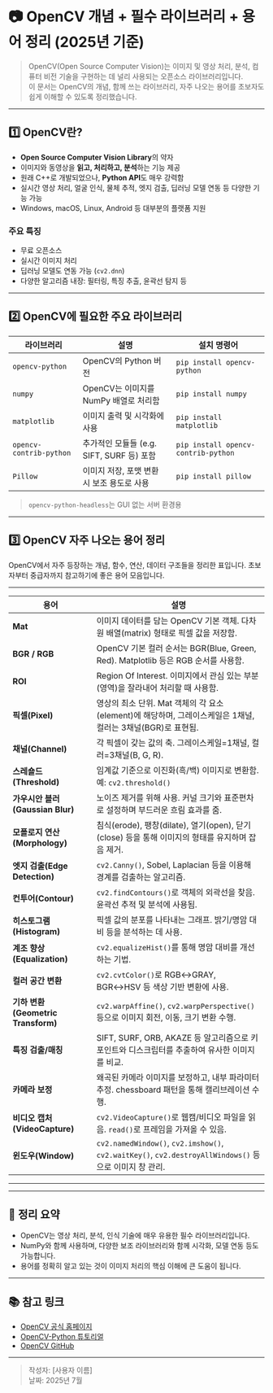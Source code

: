 
# 📷 OpenCV 개념 + 필수 라이브러리 + 용어 정리 (2025년 기준)

> OpenCV(Open Source Computer Vision)는 이미지 및 영상 처리, 분석, 컴퓨터 비전 기술을 구현하는 데 널리 사용되는 오픈소스 라이브러리입니다.  
> 이 문서는 OpenCV의 개념, 함께 쓰는 라이브러리, 자주 나오는 용어를 초보자도 쉽게 이해할 수 있도록 정리했습니다.

---

## 1️⃣ OpenCV란?

- **Open Source Computer Vision Library**의 약자
- 이미지와 동영상을 **읽고, 처리하고, 분석**하는 기능 제공
- 원래 C++로 개발되었으나, **Python API**도 매우 강력함
- 실시간 영상 처리, 얼굴 인식, 물체 추적, 엣지 검출, 딥러닝 모델 연동 등 다양한 기능 가능
- Windows, macOS, Linux, Android 등 대부분의 플랫폼 지원

### 주요 특징
- 무료 오픈소스
- 실시간 이미지 처리
- 딥러닝 모델도 연동 가능 (`cv2.dnn`)
- 다양한 알고리즘 내장: 필터링, 특징 추출, 윤곽선 탐지 등

---

## 2️⃣ OpenCV에 필요한 주요 라이브러리

| 라이브러리 | 설명 | 설치 명령어 |
|-----------|------|--------------|
| `opencv-python` | OpenCV의 Python 버전 | `pip install opencv-python` |
| `numpy` | OpenCV는 이미지를 NumPy 배열로 처리함 | `pip install numpy` |
| `matplotlib` | 이미지 출력 및 시각화에 사용 | `pip install matplotlib` |
| `opencv-contrib-python` | 추가적인 모듈들 (e.g. SIFT, SURF 등) 포함 | `pip install opencv-contrib-python` |
| `Pillow` | 이미지 저장, 포맷 변환 시 보조 용도로 사용 | `pip install pillow` |

> `opencv-python-headless`는 GUI 없는 서버 환경용

---

## 3️⃣ OpenCV 자주 나오는 용어 정리

OpenCV에서 자주 등장하는 개념, 함수, 연산, 데이터 구조들을 정리한 표입니다. 초보자부터 중급자까지 참고하기에 좋은 용어 모음입니다.

---

| 용어 | 설명 |
|------|------|
| **Mat** | 이미지 데이터를 담는 OpenCV 기본 객체. 다차원 배열(matrix) 형태로 픽셀 값을 저장함. |
| **BGR / RGB** | OpenCV 기본 컬러 순서는 BGR(Blue, Green, Red). Matplotlib 등은 RGB 순서를 사용함. |
| **ROI** | Region Of Interest. 이미지에서 관심 있는 부분(영역)을 잘라내어 처리할 때 사용함. |
| **픽셀(Pixel)** | 영상의 최소 단위. Mat 객체의 각 요소(element)에 해당하며, 그레이스케일은 1채널, 컬러는 3채널(BGR)로 표현됨. |
| **채널(Channel)** | 각 픽셀이 갖는 값의 축. 그레이스케일=1채널, 컬러=3채널(B, G, R). |
| **스레숄드(Threshold)** | 임계값 기준으로 이진화(흑/백) 이미지로 변환함. 예: `cv2.threshold()` |
| **가우시안 블러(Gaussian Blur)** | 노이즈 제거를 위해 사용. 커널 크기와 표준편차로 설정하며 부드러운 흐림 효과를 줌. |
| **모폴로지 연산(Morphology)** | 침식(erode), 팽창(dilate), 열기(open), 닫기(close) 등을 통해 이미지의 형태를 유지하며 잡음 제거. |
| **엣지 검출(Edge Detection)** | `cv2.Canny()`, Sobel, Laplacian 등을 이용해 경계를 검출하는 알고리즘. |
| **컨투어(Contour)** | `cv2.findContours()`로 객체의 외곽선을 찾음. 윤곽선 추적 및 분석에 사용됨. |
| **히스토그램(Histogram)** | 픽셀 값의 분포를 나타내는 그래프. 밝기/명암 대비 등을 분석하는 데 사용. |
| **계조 향상(Equalization)** | `cv2.equalizeHist()`를 통해 명암 대비를 개선하는 기법. |
| **컬러 공간 변환** | `cv2.cvtColor()`로 RGB↔GRAY, BGR↔HSV 등 색상 기반 변환에 사용. |
| **기하 변환(Geometric Transform)** | `cv2.warpAffine()`, `cv2.warpPerspective()` 등으로 이미지 회전, 이동, 크기 변환 수행. |
| **특징 검출/매칭** | SIFT, SURF, ORB, AKAZE 등 알고리즘으로 키포인트와 디스크립터를 추출하여 유사한 이미지를 비교. |
| **카메라 보정** | 왜곡된 카메라 이미지를 보정하고, 내부 파라미터 추정. chessboard 패턴을 통해 캘리브레이션 수행. |
| **비디오 캡처(VideoCapture)** | `cv2.VideoCapture()`로 웹캠/비디오 파일을 읽음. `read()`로 프레임을 가져올 수 있음. |
| **윈도우(Window)** | `cv2.namedWindow()`, `cv2.imshow()`, `cv2.waitKey()`, `cv2.destroyAllWindows()` 등으로 이미지 창 관리. |

---

---

## 📝 정리 요약

- OpenCV는 영상 처리, 분석, 인식 기술에 매우 유용한 필수 라이브러리입니다.
- NumPy와 함께 사용하며, 다양한 보조 라이브러리와 함께 시각화, 모델 연동 등도 가능합니다.
- 용어를 정확히 알고 있는 것이 이미지 처리의 핵심 이해에 큰 도움이 됩니다.

---

## 📚 참고 링크

- [OpenCV 공식 홈페이지](https://opencv.org/)
- [OpenCV-Python 튜토리얼](https://docs.opencv.org/master/d6/d00/tutorial_py_root.html)
- [OpenCV GitHub](https://github.com/opencv/opencv)

---

> 작성자: [사용자 이름]  
> 날짜: 2025년 7월
